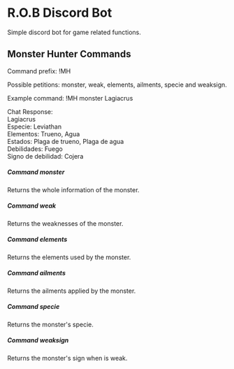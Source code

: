 # R.O.B Discord Bot

Simple discord bot for game related functions.

## Monster Hunter Commands

Command prefix: !MH

Possible petitions: monster, weak, elements, ailments, specie and weaksign.

Example command: !MH monster Lagiacrus

Chat Response:  
  Lagiacrus  
  Especie: Leviathan  
  Elementos: Trueno, Agua  
  Estados: Plaga de trueno, Plaga de agua  
  Debilidades: Fuego  
  Signo de debilidad: Cojera  

##### Command monster

Returns the whole information of the monster.

##### Command weak

Returns the weaknesses of the monster.

##### Command elements

Returns the elements used by the monster.

##### Command ailments

Returns the ailments applied by the monster.

##### Command specie

Returns the monster's specie.

##### Command weaksign

Returns the monster's sign when is weak.
